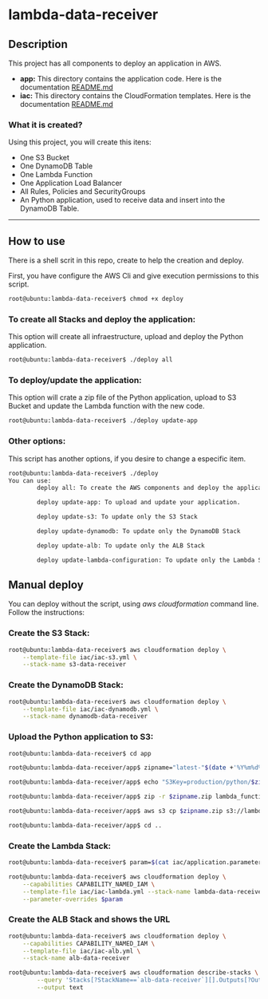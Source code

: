 # lambda-data-receiver

## Description
This project has all components to deploy an application in AWS.
- **app:** This directory contains the application code. Here is the documentation [README.md](./app/README.md)
- **iac:** This directory contains the CloudFormation templates. Here is the documentation [README.md](./iac/README.md)

### What it is created?
Using this project, you will create this itens:

- One S3 Bucket
- One DynamoDB Table
- One Lambda Function
- One Application Load Balancer
- All Rules, Policies and SecurityGroups
- An Python application, used to receive data and insert into the DynamoDB Table.

---
## How to use
There is a shell scrit in this repo, create to help the creation and deploy.

First, you have configure the AWS Cli and give execution permissions to this script.

```bash
root@ubuntu:lambda-data-receiver$ chmod +x deploy
```

### To create all Stacks and deploy the application:
This option will create all infraestructure, upload and deploy the Python application.
```bash
root@ubuntu:lambda-data-receiver$ ./deploy all
```

### To deploy/update the application:
This option will crate a zip file of the Python application, upload to S3 Bucket and update the Lambda function with the new code.
```bash
root@ubuntu:lambda-data-receiver$ ./deploy update-app
```

### Other options:
This script has another options, if you desire to change a especific item.
```bash
root@ubuntu:lambda-data-receiver$ ./deploy
You can use:
        deploy all: To create the AWS components and deploy the application.

        deploy update-app: To upload and update your application.

        deploy update-s3: To update only the S3 Stack

        deploy update-dynamodb: To update only the DynamoDB Stack

        deploy update-alb: To update only the ALB Stack

        deploy update-lambda-configuration: To update only the Lambda Stack
```

## Manual deploy
You can deploy without the script, using *aws cloudformation* command line. Follow the instructions:

### Create the S3 Stack:
```bash
root@ubuntu:lambda-data-receiver$ aws cloudformation deploy \
    --template-file iac/iac-s3.yml \
    --stack-name s3-data-receiver
```

### Create the DynamoDB Stack:
```bash
root@ubuntu:lambda-data-receiver$ aws cloudformation deploy \
    --template-file iac/iac-dynamodb.yml \
    --stack-name dynamodb-data-receiver
```

### Upload the Python application to S3:
```bash
root@ubuntu:lambda-data-receiver$ cd app

root@ubuntu:lambda-data-receiver/app$ zipname="latest-"$(date +'%Y%m%d%H%M%S')

root@ubuntu:lambda-data-receiver/app$ echo "S3Key=production/python/$zipname.zip" > ../iac/application.parameter

root@ubuntu:lambda-data-receiver/app$ zip -r $zipname.zip lambda_function.py

root@ubuntu:lambda-data-receiver/app$ aws s3 cp $zipname.zip s3://lambda-data-receiver/production/python/

root@ubuntu:lambda-data-receiver/app$ cd ..
```

### Create the Lambda Stack:
```bash
root@ubuntu:lambda-data-receiver$ param=$(cat iac/application.parameter)

root@ubuntu:lambda-data-receiver$ aws cloudformation deploy \
    --capabilities CAPABILITY_NAMED_IAM \
    --template-file iac/iac-lambda.yml --stack-name lambda-data-receiver \
    --parameter-overrides $param
```

### Create the ALB Stack and shows the URL
```bash
root@ubuntu:lambda-data-receiver$ aws cloudformation deploy \
    --capabilities CAPABILITY_NAMED_IAM \
    --template-file iac/iac-alb.yml \
    --stack-name alb-data-receiver

root@ubuntu:lambda-data-receiver$ aws cloudformation describe-stacks \
        --query 'Stacks[?StackName==`alb-data-receiver`][].Outputs[?OutputKey==`DNSName`].OutputValue' \
        --output text
```